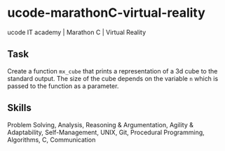 # ucode-marathonC-virtual-reality
ucode IT academy | Marathon C | Virtual Reality

## Task
Create a function `mx_cube` that prints a representation of a 3d cube to the standard output. The size of the cube depends on the variable `n` which is passed to the function as a parameter.

## Skills
Problem Solving, Analysis, Reasoning & Argumentation, Agility & Adaptability, Self-Management, UNIX, Git, Procedural Programming, Algorithms, C, Communication
